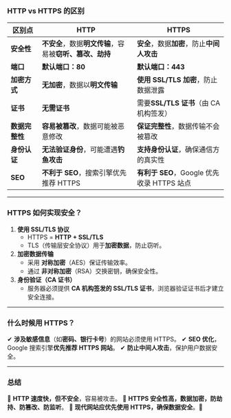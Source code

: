 ### **HTTP vs HTTPS 的区别**

| **区别点**     | **HTTP**                                                 | **HTTPS**                                  |
| -------------- | -------------------------------------------------------- | ------------------------------------------ |
| **安全性**     | **不安全**，数据**明文传输**，容易被**窃听、篡改、劫持** | **安全**，数据**加密**，防止**中间人攻击** |
| **端口**       | **默认端口：80**                                         | **默认端口：443**                          |
| **加密方式**   | **无加密**，数据以**明文传输**                           | **使用 SSL/TLS 加密**，防止数据泄露        |
| **证书**       | **无需证书**                                             | 需要**SSL/TLS 证书**（由 CA 机构签发）     |
| **数据完整性** | **容易被篡改**，数据可能被恶意修改                       | **保证完整性**，数据传输不会被篡改         |
| **身份认证**   | **无法验证身份**，可能遭遇**钓鱼攻击**                   | **支持身份认证**，确保通信方的真实性       |
| **SEO**        | **不利于 SEO**，搜索引擎优先推荐 HTTPS                   | **有利于 SEO**，Google 优先收录 HTTPS 站点 |

------

### **HTTPS 如何实现安全？**

1. **使用 SSL/TLS 协议**
   - HTTPS = **HTTP + SSL/TLS**
   - TLS（传输层安全协议）用于**加密数据**，防止窃听。
2. **加密数据传输**
   - 采用 **对称加密**（AES）保证传输效率。
   - 通过 **非对称加密**（RSA）交换密钥，确保安全性。
3. **身份验证（CA 证书）**
   - 服务器必须提供 **CA 机构签发的 SSL/TLS 证书**，浏览器验证证书后才建立安全连接。

------

### **什么时候用 HTTPS？**

✔ **涉及敏感信息**（如**密码、银行卡号**）的网站必须使用 HTTPS。
 ✔ **SEO 优化**，Google 搜索引擎**优先推荐 HTTPS 网站**。
 ✔ **防止中间人攻击**，保护用户数据安全。

------

### **总结**

🔹 **HTTP 速度快，但不安全**，容易被攻击。
 🔹 **HTTPS 安全性高，数据加密，防劫持、防篡改、防监听**。
 🔹 **现代网站应优先使用 HTTPS，确保数据安全**。🚀